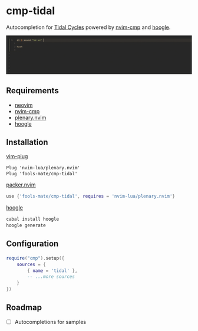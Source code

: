 # cmp-tidal

Autocompletion for [Tidal Cycles](https://tidalcycles.org/) powered by [nvim-cmp](https://github.com/hrsh7th/nvim-cmp) and [hoogle](http://hackage.haskell.org/cgi-bin/hackage-scripts/package/hoogle).

![Showcase](showcase.gif)

## Requirements
- [neovim](https://github.com/neovim/neovim)
- [nvim-cmp](https://github.com/hrsh7th/nvim-cmp)
- [plenary.nvim](https://github.com/nvim-lua/plenary.nvim)
- [hoogle](http://hackage.haskell.org/cgi-bin/hackage-scripts/package/hoogle)

## Installation

[vim-plug](https://github.com/junegunn/vim-plug)

```vim
Plug 'nvim-lua/plenary.nvim'
Plug 'fools-mate/cmp-tidal'
```

[packer.nvim](https://github.com/wbthomason/packer.nvim)

```lua
use {'fools-mate/cmp-tidal', requires = 'nvim-lua/plenary.nvim'}
```

[hoogle](http://hackage.haskell.org/cgi-bin/hackage-scripts/package/hoogle)

```sh
cabal install hoogle
hoogle generate
```

## Configuration

```lua
require("cmp").setup({
    sources = {
        { name = 'tidal' },
        -- ...more sources
    }
})
```

## Roadmap

- [ ] Autocompletions for samples

